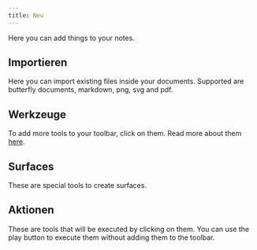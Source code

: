 ```yaml
---
title: Neu
---
```


Here you can add things to your notes.

## Importieren

Here you can import existing files inside your documents.
Supported are butterfly documents, markdown, png, svg and pdf.

## Werkzeuge

To add more tools to your toolbar, click on them.
Read more about them [here](../tools).

## Surfaces

These are special tools to create surfaces.

## Aktionen

These are tools that will be executed by clicking on them.
You can use the play button to execute them without adding them to the toolbar.
